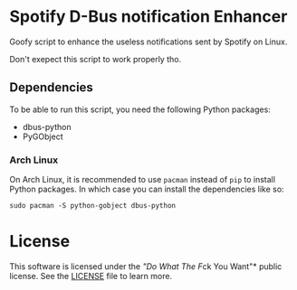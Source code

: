 # Spotify D-Bus notification Enhancer

Goofy script to enhance the useless notifications sent by Spotify on Linux.

Don't exepect this script to work properly tho.

## Dependencies

To be able to run this script, you need the following Python packages:
- dbus-python
- PyGObject

### Arch Linux

On Arch Linux, it is recommended to use `pacman` instead of `pip` to install
Python packages. In which case you can install the dependencies like so:

```console
sudo pacman -S python-gobject dbus-python
```

# License

This software is licensed under the *"Do What The F*ck You Want"* public license.
See the [LICENSE](/license) file to learn more.
